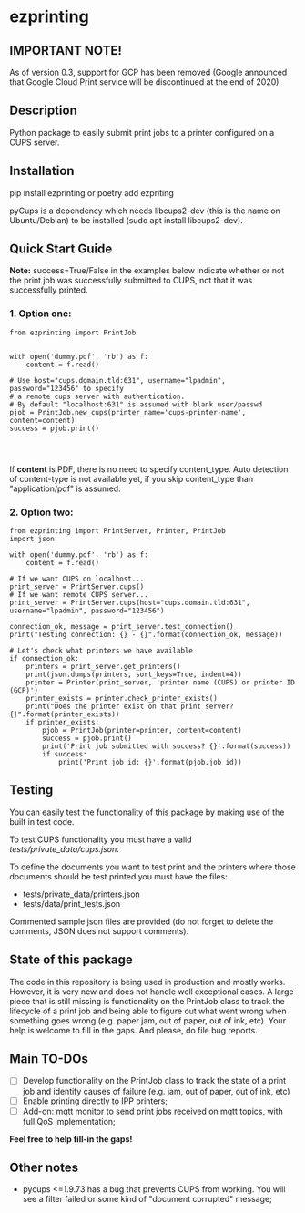# ezprinting

## IMPORTANT NOTE!
As of version 0.3, support for GCP has been removed (Google announced that Google Cloud Print 
service will be discontinued at the end of 2020).


## Description

Python package to easily submit print jobs to a printer configured on a CUPS server.


## Installation ##
pip install ezprinting
or
poetry add ezpriting

pyCups is a dependency which needs libcups2-dev (this is the name on Ubuntu/Debian) 
to be installed (sudo apt install libcups2-dev).

## Quick Start Guide ##

**Note:** success=True/False in the examples below indicate whether or not the print job was successfully submitted to CUPS, not that it was successfully printed.

### 1. Option one:
```
from ezprinting import PrintJob


with open('dummy.pdf', 'rb') as f:
    content = f.read()

# Use host="cups.domain.tld:631", username="lpadmin", password="123456" to specify
# a remote cups server with authentication.
# By default "localhost:631" is assumed with blank user/passwd
pjob = PrintJob.new_cups(printer_name='cups-printer-name', content=content)
success = pjob.print()




```
If **content** is PDF, there is no need to specify content_type. Auto detection of content-type is not available yet, 
if you skip content_type than "application/pdf" is assumed.


### 2. Option two:
```
from ezprinting import PrintServer, Printer, PrintJob
import json

with open('dummy.pdf', 'rb') as f:
    content = f.read()

# If we want CUPS on localhost...
print_server = PrintServer.cups()
# If we want remote CUPS server...
print_server = PrintServer.cups(host="cups.domain.tld:631", username="lpadmin", password="123456")

connection_ok, message = print_server.test_connection()
print("Testing connection: {} - {}".format(connection_ok, message))

# Let's check what printers we have available
if connection_ok:
    printers = print_server.get_printers()
    print(json.dumps(printers, sort_keys=True, indent=4))
    printer = Printer(print_server, 'printer name (CUPS) or printer ID (GCP)')
    printer_exists = printer.check_printer_exists() 
    print("Does the printer exist on that print server? {}".format(printer_exists))
    if printer_exists:
        pjob = PrintJob(printer=printer, content=content)
        success = pjob.print()
        print('Print job submitted with success? {}'.format(success))
        if success:
            print('Print job id: {}'.format(pjob.job_id))
```

## Testing

You can easily test the functionality of this package by making use of the built in test code.

To test CUPS functionality you must have a valid *tests/private_data/cups.json*.

To define the documents you want to test print and the printers where those documents should be test printed you must
have the files:

* tests/private_data/printers.json
* tests/data/print_tests.json

Commented sample json files are provided (do not forget to delete the comments, JSON does not support comments).

## State of this package
The code in this repository is being used in production and mostly works. However, it is very new and does not handle 
well exceptional cases. A large piece that is still missing is functionality on the PrintJob class to track the 
lifecycle of a print job and being able to figure out what went wrong when something goes wrong (e.g. paper jam, out of
 paper, out of ink, etc). Your help is welcome to fill in the gaps. And please, do file bug reports.

## Main TO-DOs
* [ ] Develop functionality on the PrintJob class to track the state of a print job and identify causes of failure (e.g. jam, out of paper, out of ink, etc)  
* [ ] Enable printing directly to IPP printers;
* [ ] Add-on: mqtt monitor to send print jobs received on mqtt topics, with full QoS implementation; 

**Feel free to help fill-in the gaps!**


## Other notes
* pycups <=1.9.73 has a bug that prevents CUPS from working. You will see a filter failed or some kind of "document corrupted" message;

